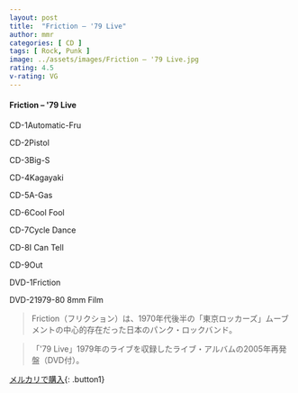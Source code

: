```yaml
---
layout: post
title:  "Friction – '79 Live"
author: mmr
categories: [ CD ]
tags: [ Rock, Punk ]
image: ../assets/images/Friction – '79 Live.jpg
rating: 4.5
v-rating: VG
---
```


#### Friction – '79 Live

CD-1Automatic-Fru

CD-2Pistol

CD-3Big-S

CD-4Kagayaki

CD-5A-Gas

CD-6Cool Fool

CD-7Cycle Dance

CD-8I Can Tell

CD-9Out

DVD-1Friction

DVD-21979-80 8mm Film

> Friction（フリクション）は、1970年代後半の「東京ロッカーズ」ムーブメントの中心的存在だった日本のパンク・ロックバンド。

> 「'79 Live」1979年のライブを収録したライブ・アルバムの2005年再発盤（DVD付）。

[メルカリで購入](https://jp.mercari.com/item/m87178504200){: .button1}

